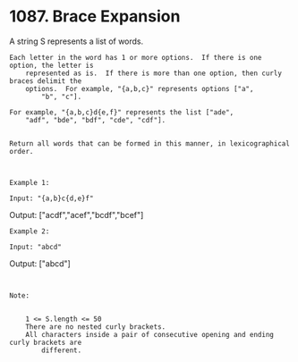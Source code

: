 # 1087. Brace Expansion

A string S represents a list of words.

    Each letter in the word has 1 or more options.  If there is one option, the letter is
        represented as is.  If there is more than one option, then curly braces delimit the
        options.  For example, "{a,b,c}" represents options ["a",
            "b", "c"].

    For example, "{a,b,c}d{e,f}" represents the list ["ade",
        "adf", "bde", "bdf", "cde", "cdf"].
    

    Return all words that can be formed in this manner, in lexicographical order.

     

    Example 1:

    Input: "{a,b}c{d,e}f"
Output: ["acdf","acef","bcdf","bcef"]

    Example 2:

    Input: "abcd"
Output: ["abcd"]

     

    Note:

    
        1 <= S.length <= 50
        There are no nested curly brackets.
        All characters inside a pair of consecutive opening and ending curly brackets are
            different.
